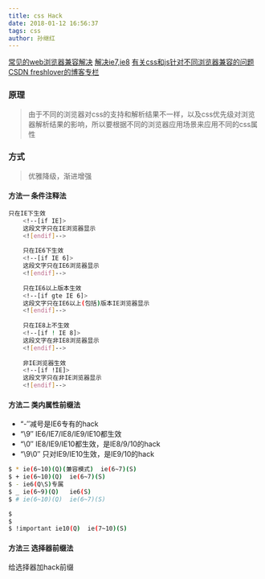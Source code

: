 ```yaml
---
title: css Hack
date: 2018-01-12 16:56:37
tags: css
author: 孙继红
---
```

[常见的web浏览器兼容解决](https://blog.csdn.net/xustart7720/article/details/73604651)
[解决ie7,ie8](https://zhidao.baidu.com/question/583799354335504245.html)
[有关css和js针对不同浏览器兼容的问题](https://blog.csdn.net/yinkaihui/article/details/51142494)
[CSDN freshlover的博客专栏](http://blog.csdn.net/freshlover/article/details/12132801)
###  原理
 >  由于不同的浏览器对css的支持和解析结果不一样，以及css优先级对浏览器解析结果的影响，所以要根据不同的浏览器应用场景来应用不同的css属性
  
###  方式
>  优雅降级，渐进增强

####  方法一  条件注释法
```bash
只在IE下生效
	<!--[if IE]>
	这段文字只在IE浏览器显示
	<![endif]-->
	
	只在IE6下生效
	<!--[if IE 6]>
	这段文字只在IE6浏览器显示
	<![endif]-->
	
	只在IE6以上版本生效
	<!--[if gte IE 6]>
	这段文字只在IE6以上(包括)版本IE浏览器显示
	<![endif]-->
	
	只在IE8上不生效
	<!--[if ! IE 8]>
	这段文字在非IE8浏览器显示
	<![endif]-->
	
	非IE浏览器生效
	<!--[if !IE]>
	这段文字只在非IE浏览器显示
	<![endif]-->
```

####   方法二   类内属性前缀法
* “-″减号是IE6专有的hack
* “\9″ IE6/IE7/IE8/IE9/IE10都生效
* “\0″ IE8/IE9/IE10都生效，是IE8/9/10的hack
* “\9\0″ 只对IE9/IE10生效，是IE9/10的hack

```bash
$ * ie(6~10)(Q)(兼容模式)  ie(6~7)(S)
$ + ie(6~10)(Q)  ie(6~7)(S)
$ - ie6(Q\S)专属
$ _ ie(6~9)(Q)   ie6(S)
$ # ie(6~10)(Q)  ie(6~7)(S) 

$
$
$ !important ie10(Q)  ie(7~10)(S)
```

####   方法三  选择器前缀法
给选择器加hack前缀

